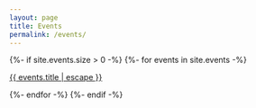 ```yaml
---
layout: page
title: Events
permalink: /events/
---
```

{%- if site.events.size > 0 -%}
    {%- for events in site.events -%}
        <div style="margin-bottom: 1em">
            <a class="events-link" href="{{ events.url | relative_url }}">
               {{ events.title | escape }}
            </a>
        </div>
      {%- endfor -%}
{%- endif -%}

